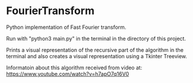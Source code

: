 # FourierTransform
Python implementation of Fast Fourier transform.

Run with "python3 main.py" in the terminal in the directory of this project.

Prints a visual representation of the recursive part of the algorithm in the terminal
and also creates a visual representation using a Tkinter Treeview.

Informatoin about this algorithm received from video at:
https://www.youtube.com/watch?v=h7apO7q16V0
